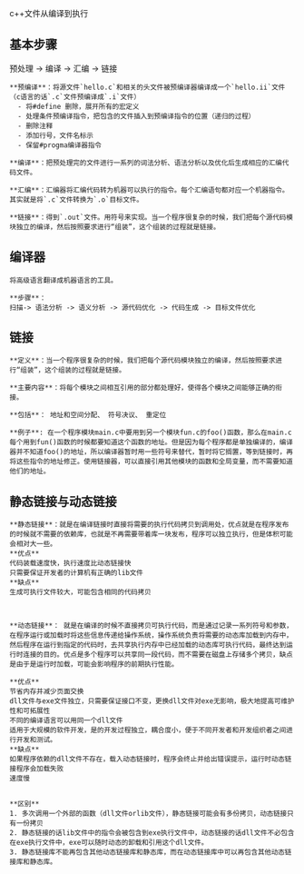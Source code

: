 c++文件从编译到执行
## 基本步骤
预处理 -> 编译 ->  汇编 -> 链接

    **预编译**：将源文件`hello.c`和相关的头文件被预编译器编译成一个`hello.ii`文件（c语言的话`.c`文件预编译成`.i`文件）
      - 将#define 删除，展开所有的宏定义
      - 处理条件预编译指令，把包含的文件插入到预编译指令的位置（递归的过程）
      - 删除注释
      - 添加行号，文件名标示
      - 保留#progma编译器指令

    **编译**：把预处理完的文件进行一系列的词法分析、语法分析以及优化后生成相应的汇编代码文件。

    **汇编**：汇编器将汇编代码转为机器可以执行的指令。每个汇编语句都对应一个机器指令。其实就是将`.c`文件转换为`.o`目标文件。

    **链接**：得到`.out`文件。用符号来实现。当一个程序很复杂的时候，我们把每个源代码模块独立的编译，然后按照要求进行“组装”，这个组装的过程就是链接。

## 编译器

    将高级语言翻译成机器语言的工具。

    **步骤**：
    扫描-> 语法分析 -> 语义分析 -> 源代码优化 -> 代码生成 -> 目标文件优化

## 链接

    **定义**：当一个程序很复杂的时候，我们把每个源代码模块独立的编译，然后按照要求进行“组装”，这个组装的过程就是链接。

    **主要内容**：将每个模块之间相互引用的部分都处理好，使得各个模块之间能够正确的衔接。

    **包括**： 地址和空间分配、 符号决议、 重定位

    **例子**: 在一个程序模块main.c中要用到另一个模块fun.c的foo()函数，那么在main.c每个用到fun()函数的时候都要知道这个函数的地址。但是因为每个程序都是单独编译的，编译器并不知道foo()的地址，所以编译器暂时用一些符号来替代，暂时将它搁置，等到链接时，再将这些指令的地址修正。使用链接器，可以直接引用其他模块的函数和全局变量，而不需要知道他们的地址。

## 静态链接与动态链接

    **静态链接**：就是在编译链接时直接将需要的执行代码拷贝到调用处，优点就是在程序发布的时候就不需要的依赖库，也就是不再需要带着库一块发布，程序可以独立执行，但是体积可能会相对大一些。
    **优点**
    代码装载速度快，执行速度比动态链接快
    只需要保证开发者的计算机有正确的lib文件
    **缺点**
    生成可执行文件较大，可能包含相同的代码拷贝



    **动态链接**： 就是在编译的时候不直接拷贝可执行代码，而是通过记录一系列符号和参数，在程序运行或加载时将这些信息传递给操作系统，操作系统负责将需要的动态库加载到内存中，然后程序在运行到指定的代码时，去共享执行内存中已经加载的动态库可执行代码，最终达到运行时连接的目的。优点是多个程序可以共享同一段代码，而不需要在磁盘上存储多个拷贝，缺点是由于是运行时加载，可能会影响程序的前期执行性能。

    **优点**
    节省内存并减少页面交换
    dll文件与exe文件独立，只需要保证接口不变，更换dll文件对exe无影响，极大地提高可维护性和可拓展性
    不同的编译语言可以用同一个dll文件
    适用于大规模的软件开发，是的开发过程独立，耦合度小，便于不同开发者和开发组织者之间进行开发和测试。
    **缺点**
    如果程序依赖的dll文件不存在，载入动态链接时，程序会终止并给出错误提示，运行时动态链接程序会加载失败
    速度慢


    **区别**
    1. 多次调用一个外部的函数（dll文件orlib文件），静态链接可能会有多份拷贝，动态链接只有一份拷贝
    2. 静态链接的话lib文件中的指令会被包含到exe执行文件中，动态链接的话dll文件不必包含在exe执行文件中，exe可以随时动态的卸载和引用这个dll文件。
    3. 静态链接库不能再包含其他动态链接库和静态库，而在动态链接库中可以再包含其他动态链接库和静态库。

